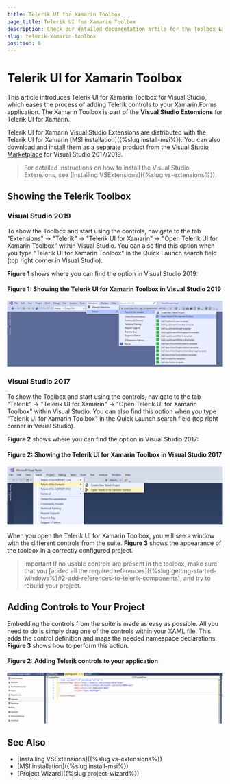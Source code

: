 ```yaml
---
title: Telerik UI for Xamarin Toolbox
page_title: Telerik UI for Xamarin Toolbox
description: Check our detailed documentation artile for the Toolbox Extension of Telerik UI for Xamarin on Windows. Find all you need to know in Xamarin.Forms installation and deployment documentation.
slug: telerik-xamarin-toolbox
position: 6
---
```


# Telerik UI for Xamarin Toolbox

This article introduces Telerik UI for Xamarin Toolbox for Visual Studio, which eases the process of adding Telerik controls to your Xamarin.Forms application. The Xamarin Toolbox is part of the **Visual Studio Extensions** for Telerik UI for Xamarin.

Telerik UI for Xamarin Visual Studio Extensions are distributed with the Telerik UI for Xamarin [MSI installation]({%slug install-msi%}). You can also download and install them as a separate product from the [Visual Studio Marketplace](https://marketplace.visualstudio.com/) for Visual Studio 2017/2019.

>For detailed instructions on how to install the Visual Studio Extensions, see [Installing VSExtensions]({%slug vs-extensions%}).

## Showing the Telerik Toolbox

### Visual Studio 2019 

To show the Toolbox and start using the controls, navigate to the tab "Extensions" -> "Telerik" -> "Telerik UI for Xamarin" -> "Open Telerik UI for Xamarin Toolbox" within Visual Studio. You can also find this option when you type "Telerik UI for Xamarin Toolbox" in the Quick Launch search field (top right corner in Visual Studio).

**Figure 1** shows where you can find the option in Visual Studio 2019:

#### Figure 1: Showing the Telerik UI for Xamarin Toolbox in Visual Studio 2019
![](images/enabled_toolbox.png)

### Visual Studio 2017

To show the Toolbox and start using the controls, navigate to the tab "Telerik" -> "Telerik UI for Xamarin" -> "Open Telerik UI for Xamarin Toolbox" within Visual Studio. You can also find this option when you type "Telerik UI for Xamarin Toolbox" in the Quick Launch search field (top right corner in Visual Studio). 

**Figure 2** shows where you can find the option in Visual Studio 2017: 

#### Figure 2: Showing the Telerik UI for Xamarin Toolbox in Visual Studio 2017
![](images/enable_toolbox_vs2017.png)

When you open the Telerik UI for Xamarin Toolbox, you will see a window with the different controls from the suite. **Figure 3** shows the appearance of the toolbox in a correctly configured project.

>important If no usable controls are present in the toolbox, make sure that you [added all the required references]({%slug getting-started-windows%}#2-add-references-to-telerik-components), and try to rebuild your project. 

## Adding Controls to Your Project

Embedding the controls from the suite is made as easy as possible. All you need to do is simply drag one of the controls within your XAML file. This adds the control definition and maps the needed namespace declarations. **Figure 3** shows how to perform this action.

#### Figure 2: Adding Telerik controls to your application
![](images/xamarin_toolbox.gif)

## See Also

- [Installing VSExtensions]({%slug vs-extensions%})
- [MSI installation]({%slug install-msi%})
- [Project Wizard]({%slug project-wizard%})
